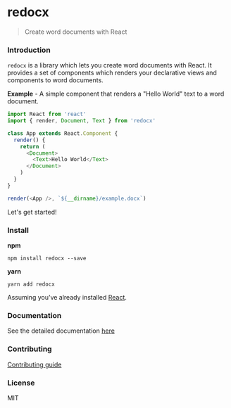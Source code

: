 # redocx

> Create word documents with React


### Introduction

`redocx` is a library which lets you create word documents with React. It provides a set of components which renders your declarative views and components to word documents. 

**Example** - A simple component that renders a "Hello World" text to a word document.

```js
import React from 'react'
import { render, Document, Text } from 'redocx'

class App extends React.Component {
  render() {
    return (
      <Document>
        <Text>Hello World</Text>
      </Document>
    )
  }
}

render(<App />, `${__dirname}/example.docx`)
```

Let's get started!


### Install

**npm**

```
npm install redocx --save
```

**yarn**

```
yarn add redocx
```

Assuming you've already installed [React](https://facebook.github.io/react).

### Documentation

See the detailed documentation [here](./docs/documentation.md)

### Contributing

[Contributing guide](./https://github.com/nitin42/redocx/blob/master/CONTRIBUTING.MD)

### License

MIT


